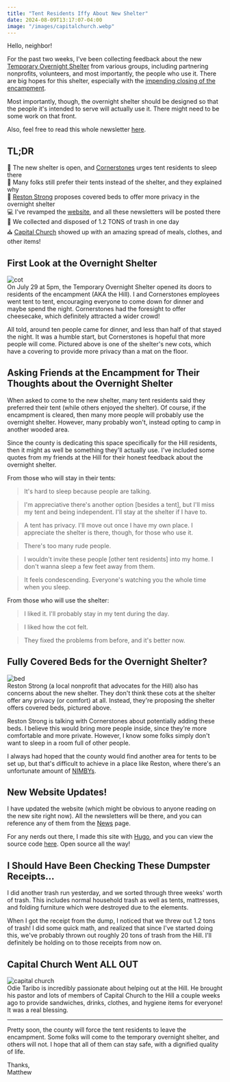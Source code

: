 ```yaml
---
title: "Tent Residents Iffy About New Shelter"
date: 2024-08-09T13:17:07-04:00
image: "/images/capitalchurch.webp"
---
```


Hello, neighbor!  

For the past two weeks, I've been collecting feedback about the new [Temporary Overnight Shelter](https://www.fairfaxcounty.gov/homeless/north-county-shelter) from various groups, including partnering nonprofits, volunteers, and most importantly, the people who use it. There are big hopes for this shelter, especially with the [impending closing of the encampment](https://www.ffxnow.com/2024/05/08/with-plans-for-a-temporary-shelter-still-in-limbo-restons-unhoused-residents-brace-for-summer-heat-and-change/).  

Most importantly, though, the overnight shelter should be designed so that the people it's intended to serve will actually use it. There might need to be some work on that front.  

Also, feel free to read this whole newsletter [here](https://www.restonisourhome.org/news/tent-residents-iffy-about-new-shelter).  

## TL;DR
👋 The new shelter is open, and [Cornerstones](https://www.cornerstonesva.org) urges tent residents to sleep there  
🤨 Many folks still prefer their tents instead of the shelter, and they explained why  
🛌 [Reston Strong](https://www.restonstrong.com) proposes covered beds to offer more privacy in the overnight shelter  
💻 I've revamped the [website](https://www.restonisourhome.org), and all these newsletters will be posted there  
🚚 We collected and disposed of 1.2 TONS of trash in one day  
⛪ [Capital Church](https://www.capitalchurch.org) showed up with an amazing spread of meals, clothes, and other items!  

## First Look at the Overnight Shelter
![cot](/images/cot-me.webp)  
On July 29 at 5pm, the Temporary Overnight Shelter opened its doors to residents of the encampment (AKA the Hill). I and Cornerstones employees went tent to tent, encouraging everyone to come down for dinner and maybe spend the night. Cornerstones had the foresight to offer cheesecake, which definitely attracted a wider crowd!  

All told, around ten people came for dinner, and less than half of that stayed the night. It was a humble start, but Cornerstones is hopeful that more people will come. Pictured above is one of the shelter's new cots, which have a covering to provide more privacy than a mat on the floor.

## Asking Friends at the Encampment for Their Thoughts about the Overnight Shelter
When asked to come to the new shelter, many tent residents said they preferred their tent (while others enjoyed the shelter). Of course, if the encampment is cleared, then many more people will probably use the overnight shelter. However, many probably won't, instead opting to camp in another wooded area.  

Since the county is dedicating this space specifically for the Hill residents, then it might as well be something they'll actually use. I've included some quotes from my friends at the Hill for their honest feedback about the overnight shelter.  

From those who will stay in their tents:  

> It's hard to sleep because people are talking.  

> I'm appreciative there's another option [besides a tent], but I'll miss my tent and being independent. I'll stay at the shelter if I have to.  

> A tent has privacy. I'll move out once I have my own place. I appreciate the shelter is there, though, for those who use it.  

> There's too many rude people.  

> I wouldn't invite these people [other tent residents] into my home. I don't wanna sleep a few feet away from them.  

> It feels condescending. Everyone's watching you the whole time when you sleep.  

From those who will use the shelter:  

> I liked it. I'll probably stay in my tent during the day.  

> I liked how the cot felt.  

> They fixed the problems from before, and it's better now.  

## Fully Covered Beds for the Overnight Shelter?
![bed](/images/covered-bed.webp)  
Reston Strong (a local nonprofit that advocates for the Hill) also has concerns about the new shelter. They don't think these cots at the shelter offer any privacy (or comfort) at all. Instead, they're proposing the shelter offers covered beds, pictured above.  

Reston Strong is talking with Cornerstones about potentially adding these beds. I believe this would bring more people inside, since they're more comfortable and more private. However, I know some folks simply don't want to sleep in a room full of other people.  

I always had hoped that the county would find another area for tents to be set up, but that's difficult to achieve in a place like Reston, where there's an unfortunate amount of [NIMBYs](https://en.wikipedia.org/wiki/NIMBY).

## New Website Updates!
I have updated the website (which might be obvious to anyone reading on the new site right now). All the newsletters will be there, and you can reference any of them from the [News](https://www.restonisourhome.org/news) page.  

For any nerds out there, I made this site with [Hugo](https://gohugo.io/), and you can view the source code [here](https://github.com/Tolkiennerd/RestonIsOurHome/). Open source all the way!

## I Should Have Been Checking These Dumpster Receipts...
I did another trash run yesterday, and we sorted through three weeks' worth of trash. This includes normal household trash as well as tents, mattresses, and folding furniture which were destroyed due to the elements.  

When I got the receipt from the dump, I noticed that we threw out 1.2 tons of trash! I did some quick math, and realized that since I've started doing this, we've probably thrown out roughly 20 tons of trash from the Hill. I'll definitely be holding on to those receipts from now on.  

## Capital Church Went ALL OUT
![capital church](/images/capitalchurch.webp)  
Odie Taribo is incredibly passionate about helping out at the Hill. He brought his pastor and lots of members of Capital Church to the Hill a couple weeks ago to provide sandwiches, drinks, clothes, and hygiene items for everyone! It was a real blessing.  

---

Pretty soon, the county will force the tent residents to leave the encampment. Some folks will come to the temporary overnight shelter, and others will not. I hope that all of them can stay safe, with a dignified quality of life.  

Thanks,  
Matthew
